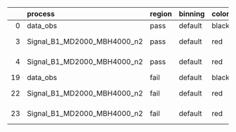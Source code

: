 |    | process                     | region   | binning   | color   | process_type   |   scale | variation   | source_filename                                                      | source_histname   | alias                       | title     |   combine_idx |     lnN |   shapes | syst_type   |   direction |   variation_alias |
|---:|:----------------------------|:---------|:----------|:--------|:---------------|--------:|:------------|:---------------------------------------------------------------------|:------------------|:----------------------------|:----------|--------------:|--------:|---------:|:------------|------------:|------------------:|
|  0 | data_obs                    | pass     | default   | black   | DATA           |       1 | nominal     | ./histograms_for_2DAlphabet_v16//BH_Data.root                        | hpass             | Data                        | Data      |           nan | nan     |      nan | nan         |         nan |               nan |
|  3 | Signal_B1_MD2000_MBH4000_n2 | pass     | default   | red     | SIGNAL         |       1 | lumi        | ./histograms_for_2DAlphabet_v16//BH_Signal_B1_MD2000_MBH4000_n2.root | hpass             | Signal_B1_MD2000_MBH4000_n2 | BH signal |           nan |   1.016 |      nan | lnN         |         nan |               nan |
|  4 | Signal_B1_MD2000_MBH4000_n2 | pass     | default   | red     | SIGNAL         |       1 | nominal     | ./histograms_for_2DAlphabet_v16//BH_Signal_B1_MD2000_MBH4000_n2.root | hpass             | Signal_B1_MD2000_MBH4000_n2 | BH signal |           nan | nan     |      nan | nan         |         nan |               nan |
| 19 | data_obs                    | fail     | default   | black   | DATA           |       1 | nominal     | ./histograms_for_2DAlphabet_v16//BH_Data.root                        | hfail             | Data                        | Data      |           nan | nan     |      nan | nan         |         nan |               nan |
| 22 | Signal_B1_MD2000_MBH4000_n2 | fail     | default   | red     | SIGNAL         |       1 | lumi        | ./histograms_for_2DAlphabet_v16//BH_Signal_B1_MD2000_MBH4000_n2.root | hfail             | Signal_B1_MD2000_MBH4000_n2 | BH signal |           nan |   1.016 |      nan | lnN         |         nan |               nan |
| 23 | Signal_B1_MD2000_MBH4000_n2 | fail     | default   | red     | SIGNAL         |       1 | nominal     | ./histograms_for_2DAlphabet_v16//BH_Signal_B1_MD2000_MBH4000_n2.root | hfail             | Signal_B1_MD2000_MBH4000_n2 | BH signal |           nan | nan     |      nan | nan         |         nan |               nan |
